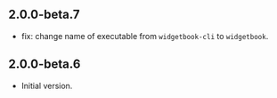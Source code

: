 ## 2.0.0-beta.7

- fix: change name of executable from `widgetbook-cli` to `widgetbook`.

## 2.0.0-beta.6

- Initial version.
